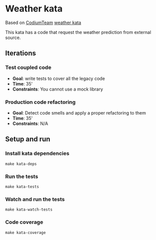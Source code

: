 # Weather kata

Based on [CodiumTeam](https://github.com/CodiumTeam) [weather kata](https://github.com/CodiumTeam/weather-kata)

This kata has a code that request the weather prediction from external source.

## Iterations

### Test coupled code

- **Goal**: write tests to cover all the legacy code
- **Time**: 35'
- **Constraints**: You cannot use a mock library

### Production code refactoring

- **Goal**: Detect code smells and apply a proper refactoring to them
- **Time**: 35'
- **Constraints**: N/A

## Setup and run

### Install kata dependencies
```
make kata-deps
```

### Run the tests
```
make kata-tests
```

### Watch and run the tests
```
make kata-watch-tests
```

### Code coverage
```
make kata-coverage
```

